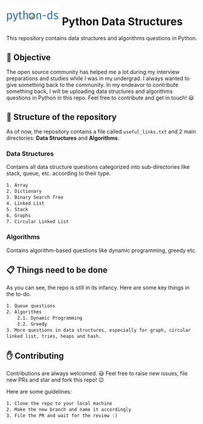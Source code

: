 # <img src="logo/logo.png" style="zoom:35%;" />  Python Data Structures

This repository contains data structures and algorithms questions in Python. 

## :dart: Objective

The open source community has helped me a lot during my interview preparations and studies while I was in my undergrad. I always wanted to give something back to the community. In my endeavor to contribute something back, I will be uploading data structures and algorithms questions in Python in this repo. Feel free to contribute and get in touch! :smiley:

## :file_folder: Structure of the repository

As of now, the repository contains a file called `useful_links.txt` and 2 main directories: **Data Structures** and **Algorithms**.

### Data Structures

Contains all data structure questions categorized into sub-directories like stack, queue, etc. according to their type.

    1. Array 
    2. Dictionary
    3. Binary Search Tree  
    4. Linked List  
    5. Stack  
    6. Graphs  
    7. Circular Linked List

### Algorithms

Contains algorithm-based questions like dynamic programming, greedy etc.

## :clipboard: Things need to be done

As you can see, the repo is still in its infancy. Here are some key things in the to-do.

    1. Queue questions
    2. Algorithms  
        2.1. Dynamic Programming  
        2.2. Greedy   
    3. More questions in data structures, especially for graph, circular linked list, tries, heaps and hash.

## :raised_hand: Contributing

Contributions are always welcomed. :smiley:
Feel free to raise new issues, file new PRs and star and fork this repo! :wink:

Here are some guidelines:

    1. Clone the repo to your local machine
    2. Make the new branch and name it accordingly
    3. File the PR and wait for the review :)
